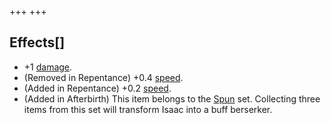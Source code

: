 +++
+++

Effects[]
---------


* +1 [damage](/wiki/Damage "Damage").
* (Removed in Repentance) +0.4 [speed](/wiki/Speed "Speed").
* (Added in Repentance) +0.2 [speed](/wiki/Speed "Speed").
* (Added in Afterbirth) This item belongs to the [Spun](/wiki/Spun "Spun") set. Collecting three items from this set will transform Isaac into a buff berserker.


